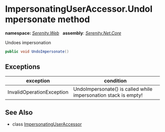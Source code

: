 # ImpersonatingUserAccessor.UndoImpersonate method
**namespace:** *[Serenity.Web](../../README.md#serenity.web-namespace)*   **assembly**: *[Serenity.Net.Core](../../README.md)*

Undoes impersonation

```csharp
public void UndoImpersonate()
```

## Exceptions

| exception | condition |
| --- | --- |
| InvalidOperationException | UndoImpersonate() is called while impersonation stack is empty! |

## See Also

* class [ImpersonatingUserAccessor](../ImpersonatingUserAccessor.md)